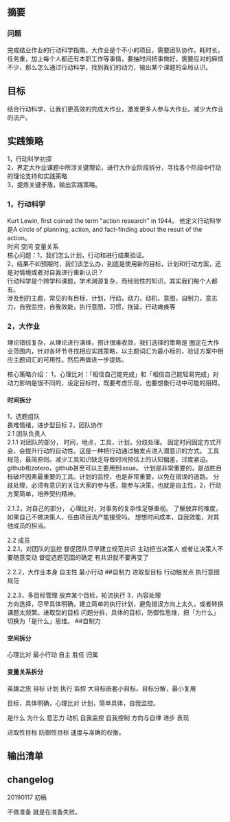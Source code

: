 ## 摘要
### 问题
完成结业作业的行动科学指南。大作业是个不小的项目，需要团队协作，耗时长，任务重，加上每个人都还有本职工作等事情，要抽时间把事做好，需要应对的麻烦不少，那么怎么通过行动科学，找到我们的动力，输出某个课题的全局认识。
## 目标
结合行动科学，让我们更高效的完成大作业，激发更多人参与大作业。减少大作业的流产。
## 实践策略
1，行动科学初探  
2，界定大作业课题中所涉关键理论，进行大作业阶段拆分，寻找各个阶段中行动的理论支持和实践策略  
3，提炼关键矛盾，输出实践策略。  

### 1，行动科学
Kurt Lewin, first coined the term "action research" in 1944。
他定义行动科学是A circle of planning, action, and fact-finding about the result of the action。  
时间 空间 变量关系  
核心问题：1，我们怎么计划，行动和进行结果验证。     
2，结果不如预期时，我们该怎么办，到底是使用新的目标，计划和行动方案，还是对情境或者对自我进行重新认识？  
行动科学是个跨学科课题，学术渊源复杂，而经验性的知识，其实我们每个人都有。    
涉及到的主题，常见的有目标，计划，行动，动力，动机，意图，自制力，意志力，自我监控，自我效能，执行意图，习惯，拖延，行动瘫痪等  

### 2，大作业
理论错综复杂，从理论进行演绎，预计很难收敛，我们选择的策略是
圈定在大作业范围内，针对各环节寻找相应实践策略，以主题词汇为最小标的，验证方案中相应主题词汇的可用性。然后再做进一步提炼。   

核心策略介绍：
1，心理比对：「相信自己能完成」和「相信自己能轻易完成」对动力影响是很不同的，设定目标时，既要考虑乐观，也要想象行动中可能的阻碍。

#### 时间拆分
1，选题组队  
畏难情绪，进步型目标
2，团队协作  
2.1  团队负责人  
2.1.1 对团队的部分，
时间，地点，工具，计划，分歧处理。
固定时间固定方式开会，会提升行动的自动性。这是一种把行动通过触发点进入潜意识的方式。
工具规范，最简原则。减少工具知识缺乏导致时间预估上的认知偏差，过度紧迫。github和zotero，github甚至可以主要用到issue。
计划是非常重要的，是战胜目标破坏因素最重要的工具。计划的监控，也是非常重要，以免在错误的道路。
分歧处理，必须有意识的关注大家的参与感，能参与决策，也就是自主性，2，行动方案简单，培养契约精神。  
    
2.1.2，对自己的部分，
心理比对，对事务的复杂性足够重视。
了解放弃的难度，如果自己不做决策人，任由项目流产能接受吗。
想想时间成本，自我效能，对其他成员的担当。
    
2.2 成员  
2.2.1，对团队的监控
督促团队尽早建立规范共识 主动担当决策人 或者让决策人不要随意变动
督促选题范围的确定 有共识就不要再变了

2.2.2，大作业本身
自主性
最小行动  ##自制力 
进取型目标
行动触发点 执行意图
规范

2.2.3，多目标管理
放弃某个目标，轮流执行
3，内容处理   
方向选择，尽早具体明确，建立简单的执行计划，避免错误方向上太久，或者转换课题太频繁。进取型的目标
问题分拆，具体的目标，防御性思维，把「为什么」切换为「是什么」思维。 ##自制力

#### 空间拆分
心理比对
最小行动
自主 胜任 归属

#### 变量关系拆分
英雄之旅 目标 计划 执行 监控
大目标嵌套小目标，目标分解，最小复用

目标，具体明确，心理比对
计划，简单具体，自我监控。

是什么 为什么
意志力 动机
自我监控 自我控制 方向与自律
进步 表现

进取性目标 防御性目标 速度与准确的权衡。

## 输出清单

## changelog  
20190117 初稿

不做准备 就是在准备失败。

